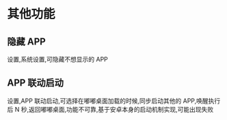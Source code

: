 # 其他功能

## 隐藏 APP

设置,系统设置,可隐藏不想显示的 APP

## APP 联动启动

设置,APP 联动启动,可选择在嘟嘟桌面加载的时候,同步启动其他的 APP,唤醒执行后 N 秒,返回嘟嘟桌面,功能不可靠,基于安卓本身的启动机制实现,可能出现失败
